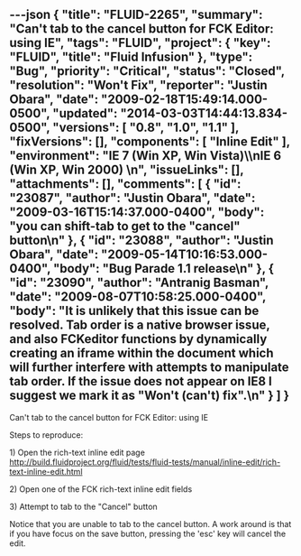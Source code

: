 ---json
{
  "title": "FLUID-2265",
  "summary": "Can't tab to the cancel button for FCK Editor: using IE",
  "tags": "FLUID",
  "project": {
    "key": "FLUID",
    "title": "Fluid Infusion"
  },
  "type": "Bug",
  "priority": "Critical",
  "status": "Closed",
  "resolution": "Won't Fix",
  "reporter": "Justin Obara",
  "date": "2009-02-18T15:49:14.000-0500",
  "updated": "2014-03-03T14:44:13.834-0500",
  "versions": [
    "0.8",
    "1.0",
    "1.1"
  ],
  "fixVersions": [],
  "components": [
    "Inline Edit"
  ],
  "environment": "IE 7 (Win XP, Win Vista)\\\nIE 6 (Win XP, Win 2000)&#x20;\n",
  "issueLinks": [],
  "attachments": [],
  "comments": [
    {
      "id": "23087",
      "author": "Justin Obara",
      "date": "2009-03-16T15:14:37.000-0400",
      "body": "you can shift-tab to get to the \"cancel\" button\n"
    },
    {
      "id": "23088",
      "author": "Justin Obara",
      "date": "2009-05-14T10:16:53.000-0400",
      "body": "Bug Parade 1.1 release\n"
    },
    {
      "id": "23090",
      "author": "Antranig Basman",
      "date": "2009-08-07T10:58:25.000-0400",
      "body": "It is unlikely that this issue can be resolved. Tab order is a native browser issue, and also FCKeditor functions by dynamically creating an iframe within the document which will further interfere with attempts to manipulate tab order. If the issue does not appear on IE8 I suggest we mark it as \"Won't (can't) fix\".\n"
    }
  ]
}
---
Can't tab to the cancel button for FCK Editor: using IE

Steps to reproduce:

1\) Open the rich-text inline edit page\
<http://build.fluidproject.org/fluid/tests/fluid-tests/manual/inline-edit/rich-text-inline-edit.html>

2\) Open one of the FCK rich-text inline edit fields

3\) Attempt to tab to the "Cancel" button

Notice that you are unable to tab to the cancel button. A work around is that if you have focus on the save button, pressing the 'esc' key will cancel the edit.

        